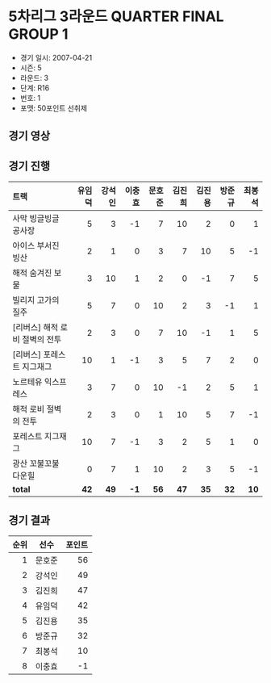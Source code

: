 # 5차리그 3라운드 QUARTER FINAL GROUP 1

- 경기 일시: 2007-04-21
- 시즌: 5
- 라운드: 3
- 단계: R16
- 번호: 1
- 포맷: 50포인트 선취제





## 경기 영상
## 경기 진행

| 트랙 | 유임덕 | 강석인 | 이충효 | 문호준 | 김진희 | 김진용 | 방준규 | 최봉석 |
|:---|---:|---:|---:|---:|---:|---:|---:|---:|
| 사막 빙글빙글 공사장 | 5 | 3 | -1 | 7 | 10 | 2 | 0 | 1 |
| 아이스 부서진 빙산 | 2 | 1 | 0 | 3 | 7 | 10 | 5 | -1 |
| 해적 숨겨진 보물 | 3 | 10 | 1 | 2 | 0 | -1 | 7 | 5 |
| 빌리지 고가의 질주 | 5 | 7 | 0 | 10 | 2 | 3 | -1 | 1 |
| [리버스] 해적 로비 절벽의 전투 | 2 | 3 | 0 | 7 | 10 | -1 | 1 | 5 |
| [리버스] 포레스트 지그재그 | 10 | 1 | -1 | 3 | 5 | 7 | 2 | 0 |
| 노르테유 익스프레스 | 3 | 7 | 0 | 10 | -1 | 2 | 5 | 1 |
| 해적 로비 절벽의 전투 | 2 | 3 | 0 | 1 | 10 | 5 | 7 | -1 |
| 포레스트 지그재그 | 10 | 7 | -1 | 3 | 2 | 5 | 1 | 0 |
| 광산 꼬불꼬불 다운힐 | 0 | 7 | 1 | 10 | 2 | 3 | 5 | -1 |
| __total__ | __42__ | __49__ | __-1__ | __56__ | __47__ | __35__ | __32__ | __10__ |




## 경기 결과

| 순위 | 선수 | 포인트 |
|---:|:---:|---:|
| 1 | 문호준 | 56 |
| 2 | 강석인 | 49 |
| 3 | 김진희 | 47 |
| 4 | 유임덕 | 42 |
| 5 | 김진용 | 35 |
| 6 | 방준규 | 32 |
| 7 | 최봉석 | 10 |
| 8 | 이충효 | -1 |


